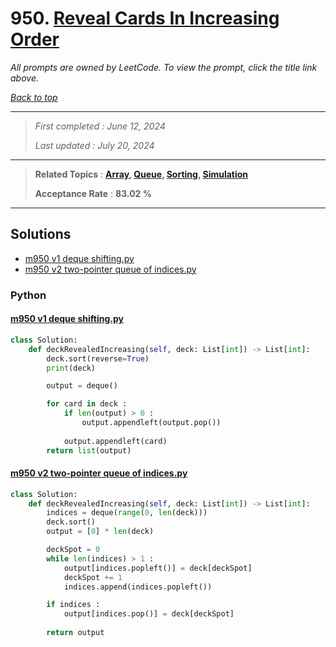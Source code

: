 # 950. [Reveal Cards In Increasing Order](<https://leetcode.com/problems/reveal-cards-in-increasing-order>)

*All prompts are owned by LeetCode. To view the prompt, click the title link above.*

*[Back to top](<../README.md>)*

------

> *First completed : June 12, 2024*
>
> *Last updated : July 20, 2024*

------

> **Related Topics** : **[Array](<by_topic/Array.md>), [Queue](<by_topic/Queue.md>), [Sorting](<by_topic/Sorting.md>), [Simulation](<by_topic/Simulation.md>)**
>
> **Acceptance Rate** : **83.02 %**

------

## Solutions

- [m950 v1 deque shifting.py](<../my-submissions/m950 v1 deque shifting.py>)
- [m950 v2 two-pointer queue of indices.py](<../my-submissions/m950 v2 two-pointer queue of indices.py>)
### Python
#### [m950 v1 deque shifting.py](<../my-submissions/m950 v1 deque shifting.py>)
```Python
class Solution:
    def deckRevealedIncreasing(self, deck: List[int]) -> List[int]:
        deck.sort(reverse=True)
        print(deck)

        output = deque()

        for card in deck :
            if len(output) > 0 :
                output.appendleft(output.pop())
            
            output.appendleft(card)
        return list(output)


```

#### [m950 v2 two-pointer queue of indices.py](<../my-submissions/m950 v2 two-pointer queue of indices.py>)
```Python
class Solution:
    def deckRevealedIncreasing(self, deck: List[int]) -> List[int]:
        indices = deque(range(0, len(deck)))
        deck.sort()
        output = [0] * len(deck)

        deckSpot = 0
        while len(indices) > 1 :
            output[indices.popleft()] = deck[deckSpot]
            deckSpot += 1
            indices.append(indices.popleft())

        if indices :
            output[indices.pop()] = deck[deckSpot]
            
        return output

```

